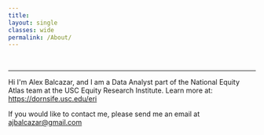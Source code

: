 ```yaml
---
title: 
layout: single
classes: wide
permalink: /About/
---
```

<br/> 

- - -

Hi I'm Alex Balcazar, and I am a Data Analyst part of the National Equity Atlas team at the USC Equity Research Institute. Learn more at: https://dornsife.usc.edu/eri

If you would like to contact me, please send me an email at ajbalcazar@gmail.com
